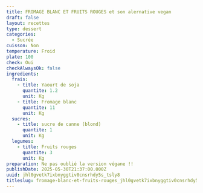 ```yaml
---
title: FROMAGE BLANC ET FRUITS ROUGES et son alernative vegan
draft: false
layout: recettes
type: dessert
categories:
  - Sucrée
cuisson: Non
temperature: Froid
plate: 100
check: Oui
checkAlwaysOk: false
ingredients:
  frais:
    - title: Yaourt de soja
      quantite: 1.2
      unit: Kg
    - title: Fromage blanc
      quantite: 11
      unit: Kg
  sucres:
    - title: sucre de canne (blond)
      quantite: 1
      unit: Kg
  legumes:
    - title: Fruits rouges
      quantite: 3
      unit: Kg
preparation: Ne pas oublié la version végane !!
publishDate: 2025-05-30T21:37:00.000Z
uuid: jhl0gvetk7ixbnyggtiv0cnsrhdy5s_tsly8
titleslug: fromage-blanc-et-fruits-rouges_jhl0gvetk7ixbnyggtiv0cnsrhdy5s_tsly8
---
```

